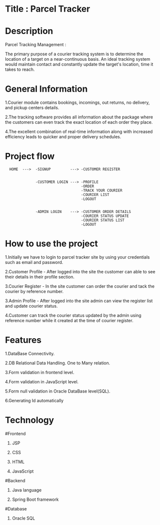 # Title : Parcel Tracker

# Description

Parcel Tracking Management :

The primary purpose of a courier tracking system is to determine the location  of a target on a near-continuous basis. An ideal tracking system would maintain contact and constantly update the target's location, time it takes to reach.

# General Information

1.Courier module contains bookings, incomings, out returns, no delivery,  and pickup centers details. 

2.The tracking software provides all information about the package where the customers can even track the exact location of each order they place.

4.The excellent combination of real-time information along with increased efficiency leads to quicker and proper delivery schedules.

# Project flow

      HOME  --->  -SIGNUP         ---> -CUSTOMER REGISTER
      
      
                  -CUSTOMER LOGIN ---> -PROFILE
                                       -ORDER
                                       -TRACK YOUR COURIER
                                       -COURIER LIST
                                       -LOGOUT
                                       
                     
                  -ADMIN LOGIN    ---> -CUSTOMER ORDER DETAILS
                                       -COURIER STATUS UPDATE
                                       -COURIER STATUS LIST
                                       -LOGOUT
                                       
      
# How to use the project

1.Initially we have to login to parcel tracker site by using your credentials such as email and password.

2.Customer Profile - After logged into the site the customer can able to see their details in their profile section.

3.Courier Register - In the site customer can order the courier and tack the courier by reference number.

3.Admin Profile - After logged into the site admin can view the register list and update courier status.

4.Customer  can track the courier status updated by the admin using reference number while it created at the time of courier register.

# Features

1.DataBase Connectivity.

2.DB Relational Data Handling. One to Many relation.

3.Form validation in frontend level.

4.Form validation in JavaScript level.

5.Form null validation in Oracle DataBase level(SQL).

6.Generating Id automatically


# Technology

#Frontend
  
  1. JSP

  2. CSS

  3. HTML

  4. JavaScript
  
#Backend

  1. Java language
  
  2. Spring Boot framework
  
#Database

  1. Oracle SQL


